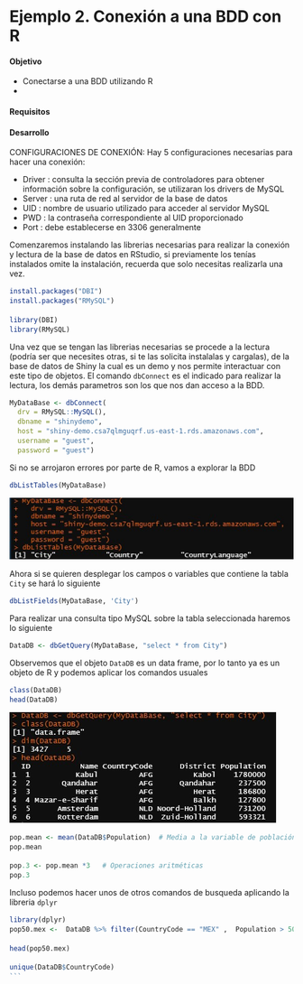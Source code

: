 # Ejemplo 2. Conexión a una BDD con R


#### Objetivo
- Conectarse a una BDD utilizando R
- 

#### Requisitos

#### Desarrollo

CONFIGURACIONES DE CONEXIÓN: Hay 5 configuraciones necesarias para hacer una conexión:

- Driver : consulta la sección previa de controladores para obtener información sobre la configuración, se utilizaran los drivers de MySQL
- Server : una ruta de red al servidor de la base de datos 
- UID : nombre de usuario utilizado para acceder al servidor MySQL 
- PWD : la contraseña correspondiente al UID proporcionado 
- Port : debe establecerse en 3306 generalmente

Comenzaremos instalando las librerias necesarias para realizar la conexión y lectura de la base de datos en RStudio, si previamente los tenías instalados omite la instalación, recuerda que solo necesitas realizarla una vez. 
```R
install.packages("DBI")
install.packages("RMySQL")

library(DBI)
library(RMySQL)
```

Una vez que se tengan las librerias necesarias se procede a la lectura (podría ser que necesites otras, si te las solicita instalalas y cargalas), de la base de datos de Shiny la cual es un demo y nos permite interactuar con este tipo de objetos. El comando `dbConnect` es el indicado para realizar la lectura, los demás parametros son los que nos dan acceso a la BDD.

```R
MyDataBase <- dbConnect(
  drv = RMySQL::MySQL(),
  dbname = "shinydemo",
  host = "shiny-demo.csa7qlmguqrf.us-east-1.rds.amazonaws.com",
  username = "guest",
  password = "guest")
```

Si no se arrojaron errores por parte de R, vamos a explorar la BDD

```R
dbListTables(MyDataBase)
```
![](tablas.jpg)

Ahora si se quieren desplegar los campos o variables que contiene la tabla `City` se hará lo siguiente 
```R
dbListFields(MyDataBase, 'City')
```

Para realizar una consulta tipo MySQL sobre la tabla seleccionada haremos lo siguiente 
```R
DataDB <- dbGetQuery(MyDataBase, "select * from City")
```

Observemos que el objeto `DataDB` es un data frame, por lo tanto ya es un objeto de R y podemos aplicar los comandos usuales

```R
class(DataDB)
head(DataDB)
```

![](tabla2.jpg)


```R
pop.mean <- mean(DataDB$Population)  # Media a la variable de población
pop.mean 

pop.3 <- pop.mean *3   # Operaciones aritméticas
pop.3
```

Incluso podemos hacer unos de otros comandos de busqueda aplicando la libreria `dplyr` 
````R
library(dplyr)
pop50.mex <-  DataDB %>% filter(CountryCode == "MEX" ,  Population > 50000)

head(pop50.mex)

unique(DataDB$CountryCode)
```
